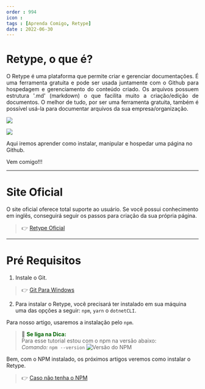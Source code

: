 ```yaml
---
order : 994
icon : 
tags : [Aprenda Comigo, Retype]
date : 2022-06-30
---
```


# Retype, o que é?
<p style="text-align: justify;"> O Retype é uma plataforma que permite criar e gerenciar documentações.
É uma ferramenta gratuita e pode ser usada juntamente com o Github para hospedagem e gerenciamento do conteúdo criado.
Os arquivos possuem estrutura '.md' (markdown) o que facilita muito a criação/edição de documentos.
O melhor de tudo, por ser uma ferramenta gratuita, também é possível usá-la para documentar arquivos da sua empresa/organização.</p>

![](../img/barra.png)

![](../img/Retype.png)


Aqui iremos aprender como instalar, manipular e hospedar uma página no Github.

Vem comigo!!!


---

# Site Oficial
O site oficial oferece total suporte ao usuário. 
Se você possui conhecimento em inglês, conseguirá seguir os passos para criação da sua própria página.

>👉 [Retype Oficial](https://retype.com/)

---

# Pré Requisitos
1. Instale o Git.
>👉 [Git Para Windows](https://git-scm.com/download/win)


2. Para instalar o Retype, você precisará ter instalado em sua máquina uma das opções a seguir:
`npm`, `yarn` o `dotnetCLI`.

Para nosso artigo, usaremos a instalação pelo `npm`.

>🤩 <span style="color:darkgreen">**Se liga na Dica:** </span>  
Para esse tutorial estou com o npm na versão abaixo: <br>
_Comando:_ `npm --version`
![Versão do NPM](../img/npm.png "NPM")


Bem, com o NPM instalado, os próximos artigos veremos como instalar o Retype.

>👉 [Caso não tenha o NPM](https://nodejs.org/en/download/)

